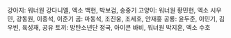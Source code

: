 강아지: 워너원 강다니엘, 엑소 백현, 박보검, 송중기
고양이: 워너원 황민현, 엑소 시우민, 강동원, 이종석, 이준기
곰: 마동석, 조진웅, 조세호, 안재홍
공룡: 윤두준, 이민기, 김우빈, 육성재, 공유
토끼: 방탄소년단 정국, 아이콘 바비, 워너원 박지훈, 엑소 수호